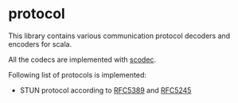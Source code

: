 # protocol

This library contains various communication protocol decoders and encoders for scala. 

All the codecs are implemented with [scodec](http://scodec.org/). 

Following list of protocols is implemented:

 - STUN protocol according to [RFC5389](https://tools.ietf.org/html/rfc5389) and [RFC5245](https://tools.ietf.org/html/rfc5245)

